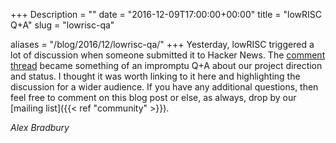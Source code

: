 +++
Description = ""
date = "2016-12-09T17:00:00+00:00"
title = "lowRISC Q+A"
slug = "lowrisc-qa"

aliases = "/blog/2016/12/lowrisc-qa/"
+++
Yesterday, lowRISC triggered a lot of discussion when someone submitted it to 
Hacker News. The [comment 
thread](https://news.ycombinator.com/item?id=13129076) became something of an 
impromptu Q+A about our project direction and status. I thought it was worth 
linking to it here and highlighting the discussion for a wider audience. If 
you have any additional questions, then feel free to comment on this blog post 
or else, as always, drop by our [mailing list]({{< ref "community" >}}).

_Alex Bradbury_
